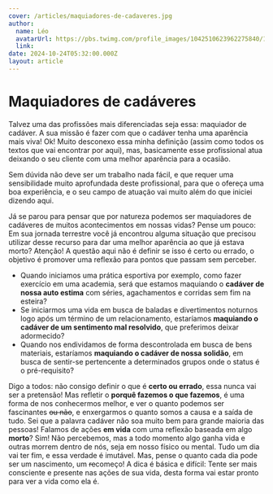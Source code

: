 ```yaml
---
cover: /articles/maquiadores-de-cadaveres.jpg
author:
  name: Léo
  avatarUrl: https://pbs.twimg.com/profile_images/1042510623962275840/1Iw_Mvud_400x400.jpg
  link:
date: 2024-10-24T05:32:00.000Z
layout: article
---
```


# Maquiadores de cadáveres

Talvez uma das profissões mais diferenciadas seja essa: maquiador de cadáver.
A sua missão é fazer com que o cadáver tenha uma aparência mais viva! Ok! Muito desconexo essa minha definição (assim como todos os textos que vai encontrar por aqui), mas, basicamente esse profissional atua deixando o seu cliente com uma melhor aparência para a ocasião.

Sem dúvida não deve ser um trabalho nada fácil, e que requer uma sensibilidade muito aprofundada deste profissional, para que o ofereça uma boa experiência, e o seu campo de atuação vai muito além do que iniciei dizendo aqui.

Já se parou para pensar que por natureza podemos ser maquiadores de cadáveres de muitos acontecimentos em nossas vidas? Pense um pouco: Em sua jornada terrestre você já encontrou alguma situação que precisou utilizar desse recurso para dar uma melhor aparência ao que já estava morto?
Atenção! A questão aqui não é definir se isso é certo ou errado, o objetivo é promover uma reflexão para pontos que passam sem perceber.

- Quando iniciamos uma prática esportiva por exemplo, como fazer exercício em uma academia, será que estamos maquiando o **cadáver de nossa auto estima** com séries, agachamentos e corridas sem fim na esteira?
- Se iniciarmos uma vida em busca de baladas e divertimentos noturnos logo após um término de um relacionamento, estaríamos **maquiando o cadáver de um sentimento mal resolvido**, que preferimos deixar adormecido?
- Quando nos endividamos de forma descontrolada em busca de bens materiais, estaríamos **maquiando o cadáver de nossa solidão**, em busca de sentir-se pertencente a determinados grupos onde o status é o pré-requisito?

Digo a todos: não consigo definir o que é **certo ou errado**, essa nunca vai ser a pretensão! Mas refletir o **porquê fazemos o que fazemos**, é uma forma de nos conhecermos melhor, e ver o quanto podemos ser fascinantes ~~ou não~~, e enxergarmos o quanto somos a causa e a saída de tudo.
Sei que a palavra cadáver não soa muito bem para grande maioria das pessoas! Falamos de ações **em vida** com uma reflexão baseada em algo **morto**? Sim! Não percebemos, mas a todo momento algo ganha vida e outras morrem dentro de nós, seja em nosso físico ou mental. Tudo um dia vai ter fim, e essa verdade é imutável. Mas, pense o quanto cada dia pode ser um nascimento, um ~~re~~começo!
A dica é básica e difícil: Tente ser mais consciente e presente nas ações de sua vida, desta forma vai estar pronto para ver a vida como ela é.
